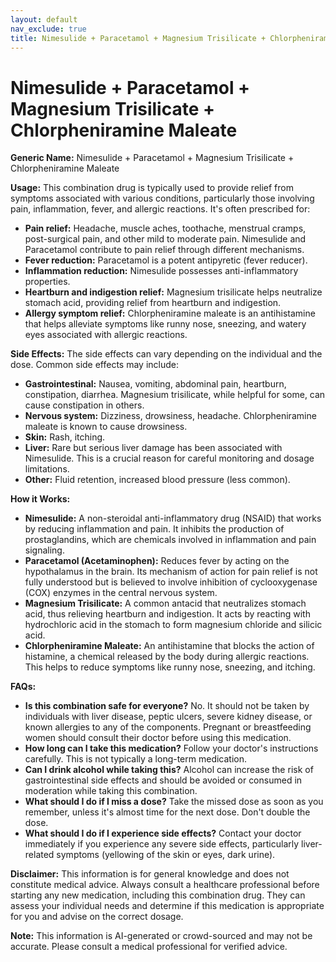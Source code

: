 ```yaml
---
layout: default
nav_exclude: true
title: Nimesulide + Paracetamol + Magnesium Trisilicate + Chlorpheniramine Maleate
---
```


# Nimesulide + Paracetamol + Magnesium Trisilicate + Chlorpheniramine Maleate

**Generic Name:** Nimesulide + Paracetamol + Magnesium Trisilicate + Chlorpheniramine Maleate

**Usage:** This combination drug is typically used to provide relief from symptoms associated with various conditions, particularly those involving pain, inflammation, fever, and allergic reactions.  It's often prescribed for:

* **Pain relief:**  Headache, muscle aches, toothache, menstrual cramps, post-surgical pain, and other mild to moderate pain.  Nimesulide and Paracetamol contribute to pain relief through different mechanisms.
* **Fever reduction:** Paracetamol is a potent antipyretic (fever reducer).
* **Inflammation reduction:** Nimesulide possesses anti-inflammatory properties.
* **Heartburn and indigestion relief:** Magnesium trisilicate helps neutralize stomach acid, providing relief from heartburn and indigestion.
* **Allergy symptom relief:** Chlorpheniramine maleate is an antihistamine that helps alleviate symptoms like runny nose, sneezing, and watery eyes associated with allergic reactions.


**Side Effects:**  The side effects can vary depending on the individual and the dose.  Common side effects may include:

* **Gastrointestinal:** Nausea, vomiting, abdominal pain, heartburn, constipation, diarrhea.  Magnesium trisilicate, while helpful for some, can cause constipation in others.
* **Nervous system:** Dizziness, drowsiness, headache. Chlorpheniramine maleate is known to cause drowsiness.
* **Skin:** Rash, itching.
* **Liver:**  Rare but serious liver damage has been associated with Nimesulide.  This is a crucial reason for careful monitoring and dosage limitations.
* **Other:**  Fluid retention, increased blood pressure (less common).


**How it Works:**

* **Nimesulide:** A non-steroidal anti-inflammatory drug (NSAID) that works by reducing inflammation and pain.  It inhibits the production of prostaglandins, which are chemicals involved in inflammation and pain signaling.
* **Paracetamol (Acetaminophen):**  Reduces fever by acting on the hypothalamus in the brain. Its mechanism of action for pain relief is not fully understood but is believed to involve inhibition of cyclooxygenase (COX) enzymes in the central nervous system.
* **Magnesium Trisilicate:**  A common antacid that neutralizes stomach acid, thus relieving heartburn and indigestion. It acts by reacting with hydrochloric acid in the stomach to form magnesium chloride and silicic acid.
* **Chlorpheniramine Maleate:** An antihistamine that blocks the action of histamine, a chemical released by the body during allergic reactions. This helps to reduce symptoms like runny nose, sneezing, and itching.


**FAQs:**

* **Is this combination safe for everyone?** No.  It should not be taken by individuals with liver disease, peptic ulcers, severe kidney disease, or known allergies to any of the components.  Pregnant or breastfeeding women should consult their doctor before using this medication.
* **How long can I take this medication?**  Follow your doctor's instructions carefully.  This is not typically a long-term medication.
* **Can I drink alcohol while taking this?**  Alcohol can increase the risk of gastrointestinal side effects and should be avoided or consumed in moderation while taking this combination.
* **What should I do if I miss a dose?** Take the missed dose as soon as you remember, unless it's almost time for the next dose. Don't double the dose.
* **What should I do if I experience side effects?**  Contact your doctor immediately if you experience any severe side effects, particularly liver-related symptoms (yellowing of the skin or eyes, dark urine).


**Disclaimer:** This information is for general knowledge and does not constitute medical advice. Always consult a healthcare professional before starting any new medication, including this combination drug.  They can assess your individual needs and determine if this medication is appropriate for you and advise on the correct dosage.


**Note:** This information is AI-generated or crowd-sourced and may not be accurate. Please consult a medical professional for verified advice.